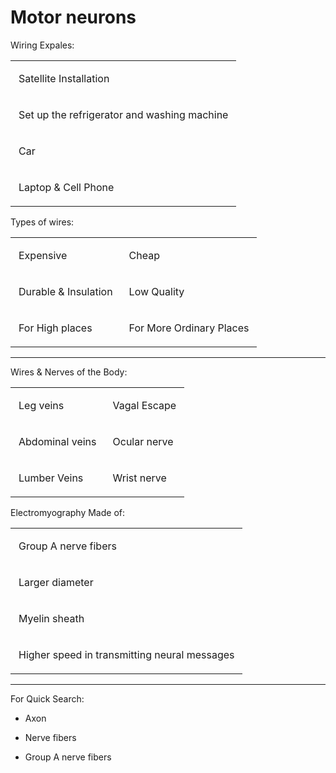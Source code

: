 ﻿<h1>
Motor neurons</h1>


Wiring Expales:
<p> <table><tr><td class="selected" style="text-align: left; vertical-align: top; opacity: 1;"><div class="wrap"><div class="" contenteditable="false" style="margin: 10px 5px;"><p><span>Satellite Installation</span></p></div></div></td></tr><tr><td class="selected" style="opacity: 1; vertical-align: top;"><div class="wrap"><div style="margin: 10px 5px;"><p><span>Set up the refrigerator and washing machine</span></p></div></div></td></tr><tr><td class="border_l border_r border_t border_b selected" style="opacity: 1;"><div class="wrap"><div style="margin: 10px 5px;" class="" contenteditable="false"><p><span>Car</span></p></div></div></td></tr><tr><td class="border_l border_r border_t border_b selected" style="opacity: 1;"><div class="wrap"><div style="margin: 10px 5px;" class="" contenteditable="false"><p><span>Laptop &amp; Cell Phone</span></p></div></div></td></tr></table></p>
Types of wires:
<p> <table><tr><td class="selected" style="text-align: left; vertical-align: top; opacity: 1;"><div class="wrap"><div class="" contenteditable="false" style="margin: 10px 5px;"><p><span>Expensive</span></p></div></div></td><td class="border_l border_r border_t border_b selected"><div class="wrap"><div class="" contenteditable="false" style="margin: 10px 5px;"><p><span>Cheap</span></p></div></div></td></tr><tr><td class="border_l border_r border_t border_b selected"><div class="wrap"><div class="" contenteditable="false" style="margin: 10px 5px;"><p><span>Durable &amp; Insulation</span></p></div></div></td><td class="border_l border_r border_t border_b selected"><div class="wrap"><div class="" contenteditable="false" style="margin: 10px 5px;"><p><span>Low Quality</span></p></div></div></td></tr><tr><td class="border_l border_r border_t border_b selected"><div class="wrap"><div class="" contenteditable="false" style="margin: 10px 5px;"><p><span>For High places</span></p></div></div></td><td class="border_l border_r border_t border_b selected"><div class="wrap"><div class="" contenteditable="false" style="margin: 10px 5px;"><p><span>For More Ordinary Places</span></p></div></div></td></tr></table></p>
<hr />
<p>Wires & Nerves of the Body:</p>
<table><tr><td class="selected" style="text-align: left; vertical-align: top; opacity: 1;"><div class="wrap"><div class="" contenteditable="false" style="margin: 10px 5px;"><p><span>Leg veins</span></p></div></div></td><td class="border_l border_r border_t border_b selected"><div class="wrap"><div class="" contenteditable="false" style="margin: 10px 5px;"><p><span>Vagal Escape</span></p></div></div></td></tr><tr><td class="selected" style="text-align: left; vertical-align: top;"><div class="wrap"><div class="" contenteditable="false" style="margin: 10px 5px;"><p><span>Abdominal veins</span></p></div></div></td><td class="selected" style="vertical-align: top;"><div class="wrap"><div style="margin: 10px 5px;"><p><span>Ocular nerve</span></p></div></div></td></tr><tr><td class="selected" style="text-align: left; vertical-align: top;"><div class="wrap"><div class="" contenteditable="false" style="margin: 10px 5px;"><p><span>Lumber Veins</span></p></div></div></td><td class="selected" style="vertical-align: top;"><div class="wrap"><div style="margin: 10px 5px;"><p><span>Wrist nerve</span></p></div></div></td></tr></table>
</p> Electromyography Made of:</p>
<table><tr><td class="selected" style="text-align: left; vertical-align: top; opacity: 1;"><div class="wrap"><div class="" contenteditable="false" style="margin: 10px 5px;"><p><span>Group A nerve fibers</span></p></div></div></td></tr><tr><td class="selected" style="text-align: left; vertical-align: top;"><div class="wrap"><div class="" contenteditable="false" style="margin: 10px 5px;"><p><span>Larger diameter</span></p></div></div></td></tr><tr><td class="selected" style="text-align: left; vertical-align: top;"><div class="wrap"><div class="" contenteditable="false" style="margin: 10px 5px;"><p><span>Myelin sheath</span></p></div></div></td></tr><tr><td class="selected" style="vertical-align: top;"><div class="wrap"><div style="margin: 10px 5px;"><p><span>Higher speed in transmitting neural messages</span></p></div></div></td></tr></table>
<hr />

<p>For Quick Search:</p>

- Axon</p>

- Nerve fibers</p>

- Group A nerve fibers</p>
